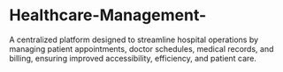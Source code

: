 # Healthcare-Management-
A centralized platform designed to streamline hospital operations by managing patient appointments, doctor schedules, medical records, and billing, ensuring improved accessibility, efficiency, and patient care.
